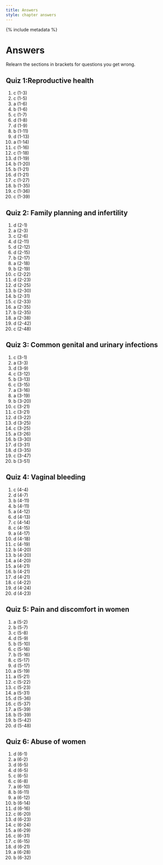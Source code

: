 ```yaml
---
title: Answers
style: chapter answers
---
```


{% include metadata %}

# Answers

Relearn the sections in brackets for questions you get wrong.

## Quiz 1:Reproductive health

1.	c	(1-3)
2.	c	(1-5)
3.	a	(1-6)
4.	b	(1-6)
5.	c	(1-7)
6.	d	(1-8)
7.	d	(1-9)
8.	b	(1-11)
9.	d	(1-13)
10.	a	(1-14)
11.	c	(1-16)
12.	c	(1-18)
13.	d	(1-19)
14.	b	(1-20)
15.	b	(1-21)
16.	d	(1-21)
17.	c	(1-27)
18.	b	(1-35)
19.	c	(1-36)
20.	c	(1-39)

## Quiz 2: Family planning and infertility

1.	d	(2-1)
2.	a	(2-3)
3.	c	(2-6)
4.	d	(2-11)
5.	d	(2-12)
6.	d	(2-15)
7.	b	(2-17)
8.	a	(2-18)
9.	b	(2-19)
10.	c	(2-22)
11.	d	(2-23)
12.	d	(2-25)
13.	b	(2-30)
14.	b	(2-31)
15.	c	(2-33)
16.	a	(2-35)
17.	b	(2-35)
18.	a	(2-38)
19.	d	(2-42)
20.	c	(2-48)

## Quiz 3: Common genital and urinary infections

1.	c	(3-1)
2.	a	(3-3)
3.	d	(3-9)
4.	c	(3-12)
5.	b	(3-13)
6.	c	(3-15)
7.	a	(3-16)
8.	a	(3-19)
9.	b	(3-20)
10.	c	(3-21)
11.	c	(3-21)
12.	d	(3-22)
13.	d	(3-25)
14.	c	(3-25)
15.	a	(3-26)
16.	b	(3-30)
17.	d	(3-31)
18.	d	(3-35)
19.	c	(3-47)
20.	b	(3-51)

## Quiz 4: Vaginal bleeding

1.	c	(4-4)
2.	d	(4-7)
3.	b	(4-11)
4.	b	(4-11)
5.	a	(4-12)
6.	d	(4-13)
7.	c	(4-14)
8.	c	(4-15)
9.	a	(4-17)
10.	d	(4-18)
11.	c	(4-19)
12.	b	(4-20)
13.	b	(4-20)
14.	a	(4-20)
15.	a	(4-21)
16.	b	(4-21)
17.	d	(4-21)
18.	c	(4-22)
19.	d	(4-24)
20.	d	(4-23)

## Quiz 5: Pain and discomfort in women

1.  a   (5-2)
2.  b   (5-7)
3.  c   (5-8)
4.  d   (5-9)
5.  b   (5-10)
6.  c   (5-16)
7.  b   (5-16)
8.  c   (5-17)
9.  d   (5-17)
10. a   (5-19)
11. a   (5-21)
12. c   (5-22)
13. c   (5-23)
14. a   (5-31)
15. d   (5-36)
16. c   (5-37)
17. a   (5-39)
18. b   (5-39)
19. b   (5-42)
20. d   (5-48)

## Quiz 6: Abuse of women

1.	d	(6-1)
2.	a	(6-2)
3.	d	(6-5)
4.	d	(6-5)
5.	c	(6-5)
6.	c	(6-8)
7.	a	(6-10)
8.	b	(6-11)
9.	a	(6-12)
10.	b	(6-14)
11.	d	(6-16)
12.	c	(6-20)
13.	d	(6-23)
14.	c	(6-24)
15.	a	(6-29)
16.	c	(6-31)
17.	c	(6-15)
18.	d	(6-21)
19.	a	(6-28)
20.	b	(6-32)